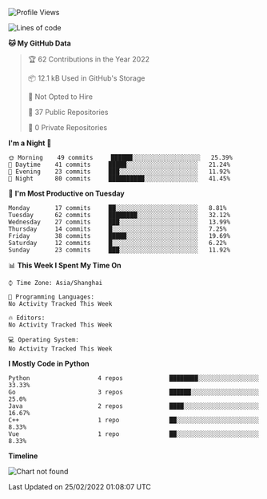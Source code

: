<!--START_SECTION:waka-->
![Profile Views](http://img.shields.io/badge/Profile%20Views-0-blue)

![Lines of code](https://img.shields.io/badge/From%20Hello%20World%20I%27ve%20Written-14%20Thousand%20lines%20of%20code-blue)

**🐱 My GitHub Data** 

> 🏆 62 Contributions in the Year 2022
 > 
> 📦 12.1 kB Used in GitHub's Storage 
 > 
> 🚫 Not Opted to Hire
 > 
> 📜 37 Public Repositories 
 > 
> 🔑 0 Private Repositories  
 > 
**I'm a Night 🦉** 

```text
🌞 Morning    49 commits     ██████░░░░░░░░░░░░░░░░░░░   25.39% 
🌆 Daytime    41 commits     █████░░░░░░░░░░░░░░░░░░░░   21.24% 
🌃 Evening    23 commits     ███░░░░░░░░░░░░░░░░░░░░░░   11.92% 
🌙 Night      80 commits     ██████████░░░░░░░░░░░░░░░   41.45%

```
📅 **I'm Most Productive on Tuesday** 

```text
Monday       17 commits     ██░░░░░░░░░░░░░░░░░░░░░░░   8.81% 
Tuesday      62 commits     ████████░░░░░░░░░░░░░░░░░   32.12% 
Wednesday    27 commits     ███░░░░░░░░░░░░░░░░░░░░░░   13.99% 
Thursday     14 commits     █░░░░░░░░░░░░░░░░░░░░░░░░   7.25% 
Friday       38 commits     █████░░░░░░░░░░░░░░░░░░░░   19.69% 
Saturday     12 commits     █░░░░░░░░░░░░░░░░░░░░░░░░   6.22% 
Sunday       23 commits     ███░░░░░░░░░░░░░░░░░░░░░░   11.92%

```


📊 **This Week I Spent My Time On** 

```text
⌚︎ Time Zone: Asia/Shanghai

💬 Programming Languages: 
No Activity Tracked This Week

🔥 Editors: 
No Activity Tracked This Week

💻 Operating System: 
No Activity Tracked This Week

```

**I Mostly Code in Python** 

```text
Python                   4 repos             ████████░░░░░░░░░░░░░░░░░   33.33% 
Go                       3 repos             ██████░░░░░░░░░░░░░░░░░░░   25.0% 
Java                     2 repos             ████░░░░░░░░░░░░░░░░░░░░░   16.67% 
C++                      1 repo              ██░░░░░░░░░░░░░░░░░░░░░░░   8.33% 
Vue                      1 repo              ██░░░░░░░░░░░░░░░░░░░░░░░   8.33%

```


**Timeline**

![Chart not found](https://raw.githubusercontent.com/witchc/witchc/master/charts/bar_graph.png) 


 Last Updated on 25/02/2022 01:08:07 UTC
<!--END_SECTION:waka-->


<!-- ### :zap: GitHub Stats

<p align="center">&nbsp;<img align="center" src="https://github-readme-stats.vercel.app/api?username=witchc&show_icons=true&hide_border=true&show_owner=true&title_color=FFFF00&theme=dark&layout=compact" /><br>
<img align="center" src="https://github-readme-streak-stats.herokuapp.com/?user=witchc&theme=radical&custom_title=streak-stats&hide_border=true&layout=compact" /><br>
<img align="center" src="https://github-profile-summary-cards.vercel.app/api/cards/profile-details?username=witchc&theme=dracula" />
</p>

### :zap: Most used languages ❤️

<p align="center">&nbsp;<img src= "https://github-readme-stats.vercel.app/api/top-langs/?username=witchc&layout=compact&hide=html&theme=dracula&hide_border=true"><br>
<a href="https://github.com/ryo-ma/github-profile-trophy" target="_blank">
    <img src= "https://github-profile-summary-cards.vercel.app/api/cards/repos-per-language?username=witchc&theme=dracula" alt=""><br>
    <img src= "https://github-profile-summary-cards.vercel.app/api/cards/most-commit-language?username=witchc&theme=dracula">
</a>
</p>

![witchc's github activity graph](https://activity-graph.herokuapp.com/graph?username=witchc&theme=dracula&layout=compact&title_color=FF69B4&hide_border=true&area=true) -->

<!--
**wtichc/witchc** is a ✨ _special_ ✨ repository because its `README.md` (this file) appears on your GitHub profile.
Here are some ideas to get you started:
- 🔭 I’m currently working on ...
- 🌱 I’m currently learning ...
- 👯 I’m looking to collaborate on ...
- 🤔 I’m looking for help with ...
- 💬 Ask me about ...
- 📫 How to reach me: ...
- 😄 Pronouns: ...
- ⚡ Fun fact: ...
-->
